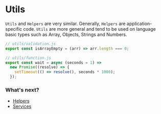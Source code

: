 # Utils

`Utils` and `Helpers` are very similar. Generally, `Helpers` are application-specific code. `Utils` are more general and tend to be used on language basic types such as Array, Objects, Strings and Numbers.

```js
// utils/validation.js
export const isArrayEmpty = (arr) => arr.length === 0;

// utils/function.js
export const wait = async (seconds = 1) =>
  new Promise((resolve) => {
    setTimeout(() => resolve(), seconds * 1000);
  });
```

### What's next?

- [Helpers](arch/helpers)
- [Services](arch/services)
